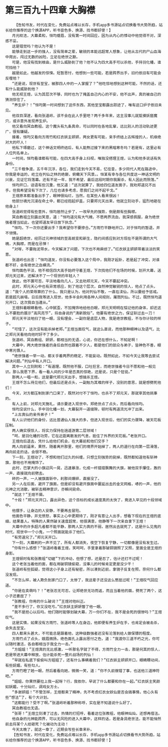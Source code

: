 # 第三百九十四章 大胸襟
        【告知书友，时代在变化，免费站点难以长存，手机app多书源站点切换看书大势所趋，站长给你推荐的这个换源APP，听书音色多、换源、找书都好使！】
       月光皎洁，大幕柔和，恒均蹙眉，没有第一时间回应，因为从内心的悸动中他觉得不对，深感不妥。
       这是错觉吗？他认为不是！
       能够走到这一步的强人，没有简单之辈，敏锐的本能远超常人想象，让他从古代的尸山血海中爬出，闯过无数的凶险，立足在绝世之巅。
       可是，他没有找到根由，是什么威胁到了他？他不认为四大高手可以杀他，手持羽化幡，谁可挡他？
       越是如此，他越发的惊悚。短暂思忖，他想到一些可能，若是跨界出手，旧约依旧有可能会反噬他？
       “还是说，现世有至宝，被那四人中的一人掌握了？”他吃惊地想到这种可能，不然的话，还有什么能威胁到他？
       他无视王煊，认为其层次不够，同时也为了掩盖自己内心的不安，他不出声，真的被自己的猜测惊住了。
       “养生炉？！”恒均第一时间想到了这件东西，其他至宝都露出踪迹了，唯有这口炉子依旧未见。
       他双目深邃，看向张道岭，该不会在此人手里吧？两千多年来，这主没事儿就踅摸妖窟魔穴，或许意外发现养生炉。
       他又看向冥血教祖，这个魔头有九条真命，可以同时在各地乱窜，远比别人的活动轨迹更广，很有嫌疑。
       接着，恒均又看向方雨竹和红衣妖主妍妍，两女更有可能，亲手终结上古辉煌的人，机缘绝对大的吓人！
       他私下琢磨过，这个神话文明终结后，有人能熬过接下来的黑暗寒冬吗？若是有，这里必有人位列名单上。
       一时间，恒均看谁都有可能，在四大高手身上扫视，唯独没搭理王煊，认为和他多说话有失身份。
       “三千载争渡，五千年沉浮，各位，我们走到今天不易，忆往昔，多少同代人死在路途中，你我是幸运的，屹立在列仙之林的绝巅，俯瞰天下风景。。恒某有幸与各位共度这一神话文明的兴衰，见证它将落幕。还有不足一年，我不希望，最后这段时期你我厮杀，有人因此而殒落。”
       恒均开口，话语有些沉重，他又道：“这次就算了，我给四位道友面子，我劝郑道兄不出手。但我希望没有下次了，几位也请多考虑，愿我们之间不起干戈。”
       王煊原本都准备出手了，眼神很灿烂，当然，在某些人看来很凶！
       他部分魂光沉浸在命土中，都已经抱起炉盖，只要郑元天出来，他就立刻动手，猛烈地砸在他身上!
       张道岭觉得有些意外，恒均居然让步了，一改早先的强势，倒是颇有些胸襟。
       冥血教祖立刻露出笑意，道：“恒均道兄有大气魄，不愿两界流血，我深感佩服，身为绝世强者理当如此，也望郑道友早日放下执念。”
       “恒均，下一次你还要出手？我希望你不要掺合。”方雨竹平静地开口，对于恒均的暂退，并不领情。
       她是超绝世，经历过元神领域的至高蜕变和新生，隐约间感应到对方现在不是所谓的大气魄，大胸襟，而是在忌惮！
       “对呀，不要拖泥带水，今天解决了问题，下次也不用麻烦了。”红衣妖主妍妍带着淡淡的笑意。
       张道岭也出言：“恒均道友，你没有必要落入这个局中，我刚才起卦，若是起了冲突，对谁都不好，会有绝世之血横流。”
       恒均面色平淡，他不相信四大高手始终守着王煊，下次找他们不在场的时候，划开大幕，送郑元天过来，还解决不了一个现世的年轻人？
       故此，他不置可否，平淡地看向几人，又去劝郑元天，今天不要起冲突。
       此时，郑元天心中也有异常感应，到了他这个层次，自然神觉敏锐的惊人，他点了点头，道：“我个人的荣辱算的了什么，我只是认为，他对列仙不敬，一直在渎仙，所以要给予惩戒。若是超凡崩塌，日后我等进入现世，他多半会利用各种人间规则，屠戮列仙。不过，既然恒均道兄开口，这次我自当遵从。”
       王煊斜着眼睛看他，心中腻歪，不加掩饰地给他白眼，郑元天明明在惦记他的身体，却还这么不要脸的展示“高风亮节”，将自身说的“清新脱俗”。他要有绝世之力，保证斩过去一刀！
       郑元天平淡地扫了他一眼，没有理会，一副你是底层人物，我是绝世教祖，不与你计较的样子。
       “可惜了，这次没有能杀掉老郑。”王煊当面叹气，就这么直说，而他那种眼神以及语气，比之郑元天看他向他时好不了多少。
       张道岭、冥血教组、妍妍，都相当的无语，心说，你还在想什么，不知足啊！
       大幕中，两大绝世强者的身后自然也跟着不少人，都是他们的部众与弟子，皆神色不善，眼中寒光慑人。
       “绝世强者一举一动，都关乎着两界的稳定，不能妄动。既然如此，不如今天让我等去尝试解决问题。”列仙中有人开口。
       其中一人立刻附和：“有道理，既然他不服，口吐狂言，而绝世强者今日不愿和他一般见识。那么我愿下界，看一看人间的少年是否真的惊艳，还是说，只是个狂徒。”
       那两人一唱一和，这是要代郑元天出手，想擒杀王煊。
       王煊不怎么待见他们，但最后还是点头，一副勉为其难的样子，没别的意思，就是想劈死他们！
       今天，对方都压制到家门口来了，既然对付不了恒均，也杀不了郑元天，那就宰其他挑事的。
       有人上前，对郑元天施礼，请示要进入现世中。郑绝世点了点头，而后看向恒均。
       恒均没说什么，手中羽化幡一划，大幕裂开一道缝隙，顿时有两道流光冲了出来。
       “上古真仙的亲传弟子！”
       有人认识他们的身份，远比普通仙人强大的多，但进入现世后，他们的实力骤降，被天花板压制。
       两人确实很惊人，将实力保持在逍遥游第二层领域！
       “呵，是羽化幡的功劳，它在近距离散发的气息，抵住了外界的天花板。”老张开口。
       王煊向后退去，凭什么给他们机会，在大幕前和他们交手？
       两人向前逼来，果然，随着离开那里，他们的境界开始掉了，两人的道行在向第一层滑落，再向前走的话，会很不稳。
       下一刻，王煊动了，不想和他们过久的纠缠，只想立刻强势的毙掉，既然都知道他有斩神旗，那他也不用掩饰了。
       此时，巴掌大的小旗迎风一晃，迅速暴涨，化成一杆猎猎飘舞的大旗，被他双手攥住，轰的一声，直接就向前劈去。
       砰的一声，一人被旗面斩中，刹那间爆碎，直接没了。
       另一人在后面，避开了旗面，但是却没有避开旗面中蔓延出去的金文网格，哧的一声，他的元神之光消散，被斩去精神意识，亦瞬间毙命。
       “就这？”王煊不屑。
       “十段！”郑元天开口，露出异色，这个目标的成长速度真的太快了，竟进入罕见的十段领域中。
       他摆手，让身边的人安静，不要再去冒险。
       他面色平静，并无愤怒，事实上心中更期待了，刚才有意让人出手，想看下现在的王煊的底细，结果喜人。特殊的人果然破关速度超常，他很满意，他静等下一次亲自拿下王煊！
       大幕中的许多超凡者都不能平静，那两人实力真的不弱，居然出去就死了，这是什么见鬼的时代，现世中一个小鬼，一个照面就能杀了他们。
       “有劳道兄了。”郑元天开口。
       下一刻，大幕刷的一声不见了，所有人都消失，夜空下恢复宁静，一切都像是没有发生过。
       “你有什么感想？”张道岭看着王煊，笑呵呵，手里拿着那破铜镜照了又照，里面全是王煊的身影。
       王煊顿时有和张教祖“切磋”下的冲动，但想了想，还是忍了，估计还打不过呢！
       这个老张当着他的面，都在用破铜镜偷窥，没事儿的时候肯定更是没少干！
       张道岭有些狐疑，觉得这小子身上还有秘密，所以凑到近前，拿镜子反复在照，奈何什么都没发现。
       “不怎么样，被人欺负到家门口了，太惨了，我这辈子还没这么憋屈过呢！”王煊叹气回应道。
       “你是在卖萌吗？！”老张忍无可忍，让郑绝世无功而返，而且当着他的面，劈死了两个，这小子还委屈了？
       “张教祖，你用的什么破词？”王煊对他纠正。
       “差不多行了，你又没吃亏。”红衣妖主妍妍瞥了他一眼。
       “我不是担心以后吗，他们随时能够划破大幕，万一你们不在，我不是会死的很惨吗？”王煊叹气。
       这是实情，如果没有方雨竹、张道岭等人在身边，他即便有养生炉在手，也肯定会被击杀，会失去至宝。
       四人都来头甚大，不可能总是跟着他，这种级数强者还没有沦落到给人做保镖的程度。
       方雨竹点了点头，娥眉微扬，绝色面孔上露出思忖之色，道：“我渡你三道不朽之光，你可以随时激活，各自都相当于我全力一击。”
       “方姐姐！”王煊真的无比感激，一听那名字就了不得，方雨竹全力一击，那是何其的惊人，若是带进大幕中释放，估计能杀死一整片战场的列仙！
       “早就在私底下偷偷叫方姐姐了，还有什么事瞒着我们？”红衣妖主妍妍开口，眼睛瞟动间，有些妩媚，有些勾人。
       方雨竹瞪了她一眼，然后着看向她，微微一笑，道：“你不久前做错了事，也送他三道神符吧。”
       “姐姐，你果然要拉上我一起呀？行，我依你，早说了什么都要和你在一起。”红衣妖主笑颜如妖媚，十分灿烂，调戏女方士。
       “多谢妍姐！”不管怎样，王煊都来了精神，先不考虑红衣女妖仙是否会搞事情，他心头有些“想法”了，有个大计划。
       “这都能行？受不了啊。”张道岭听着那种称呼，实在是不知道说什么好了。
       冥血教祖也无语。
       “张哥！”王煊立刻凑了过去，热情的打招呼，看着这位张教祖，他眼神灿灿，还想再借法。
       他自身的元神能跨界，可以无风险的进入大幕中，这样的话，若是身具绝世法，能不能悄然前去将某个人给砸死？化被动为主动！
       今天太晚了，就这一章了，近期会写些长章来补。
       【告知书友，时代在变化，免费站点难以长存，手机app多书源站点切换看书大势所趋，站长给你推荐的这个换源APP，听书音色多、换源、找书都好使！】